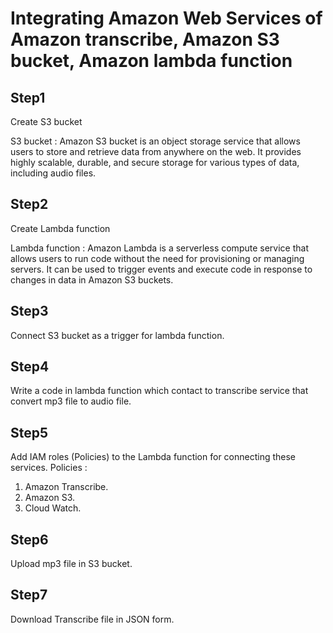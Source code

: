 # Integrating Amazon Web Services of Amazon transcribe, Amazon S3 bucket, Amazon lambda function

## Step1
Create S3 bucket

S3 bucket : Amazon S3 bucket is an object storage service that allows users to store and retrieve data from anywhere on the web. It provides highly scalable, durable, and secure storage for various types of data, including audio files.

## Step2
Create Lambda function

Lambda function : Amazon Lambda is a serverless compute service that allows users to run code without the need for provisioning or managing servers. It can be used to trigger events and execute code in response to changes in data in Amazon S3 buckets.

## Step3
Connect S3 bucket as a trigger for lambda function.

## Step4
Write a code in lambda function which contact to transcribe service that convert mp3 file to audio file.


## Step5
Add IAM roles (Policies) to the Lambda function for connecting these services.
Policies :
   1. Amazon Transcribe.
   2. Amazon S3.
   3. Cloud Watch.

## Step6
Upload mp3 file in S3 bucket.

## Step7
Download Transcribe file in JSON form.

